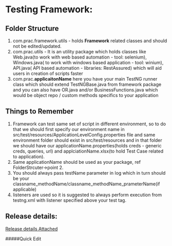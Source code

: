# Testing Framework:
## Folder Structure 
 1. com.prac.framework.utils - holds **Framework** related classes and should not be edited/updated.
 2. com.prac.utils - It is an utility package which holds classes like Web.java(to work with web based automation - tool: selenium), Windows.java( to work with windows based application - tool: winium), API.java( API based automation - libraries: RestAssured) which will aid users in creation of scripts faster
 3. com.prac.**applicaitonName** here you have your main TestNG runner class which should extend TestNGBase.java from framework package and you can also have OR.java and/or BusinessFunctions.java which would be object repo / custom methods specifics to your application

## Things to Remember
1. Framework can test same set of script in different environment, so to do that we should first specify our environment name in src/test/resources/ApplicationLevelConfig.properties file and same environment folder should exist in src/test/resources and in that folder we should have our applicationName.properties(holds creds - generic creds, queries, url) and applciationName.xlsx(to hold Test Case related to application).
2. Same applicationName should be used as your package, ref FolderStrcuter->point 2.
3. You should always pass testName parameter in log which in turn should be your classname_methodName/classname_methodName_prameterName(if applicable)
4. listeners are used so it is suggested to always perform execution from testng.xml with listener specified above your test tag. 

## Release details:
[Release details Attached](https://github.com/Arvind142/Temp-Testing/blob/master/Releases.properties)





#####Quick Edit
